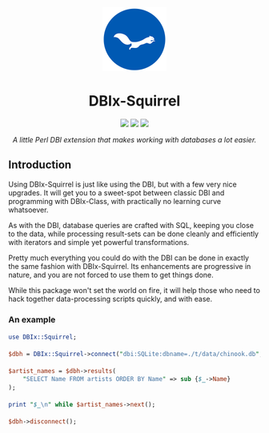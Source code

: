 <div align="center">
    <img src="./resources/images/ekorn.png" width="128">
    <h1>DBIx-Squirrel</h1>
    <img src="https://img.shields.io/cpan/v/DBIx-Squirrel">
    <img src="https://img.shields.io/github/release-date/nukopian/DBIx-Squirrel">
    <img src="https://img.shields.io/cpan/l/DBIx-Squirrel">
    <p>
        <em>A little Perl DBI extension that makes working with databases a lot easier.</em>
    </p>
</div>

## Introduction

Using DBIx-Squirrel is just like using the DBI, but with a few very nice
upgrades. It will get you to a sweet-spot between classic DBI and
programming with DBIx-Class, with practically no learning curve
whatsoever.

As with the DBI, database queries are crafted with SQL, keeping you close
to the data, while processing result-sets can be done cleanly and efficiently
with iterators and simple yet powerful transformations. 

Pretty much everything you could do with the DBI can be done in exactly
the same fashion with DBIx-Squirrel. Its enhancements are progressive
in nature, and you are not forced to use them to get things done.

While this package won't set the world on fire, it will help those who
need to hack together data-processing scripts quickly, and with ease.

### An example

```perl
use DBIx::Squirrel;

$dbh = DBIx::Squirrel->connect("dbi:SQLite:dbname=./t/data/chinook.db", "", "");

$artist_names = $dbh->results(
    "SELECT Name FROM artists ORDER BY Name" => sub {$_->Name}
);

print "$_\n" while $artist_names->next();

$dbh->disconnect();
```
